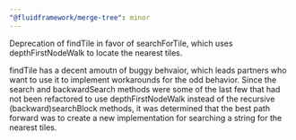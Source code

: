 ```yaml
---
"@fluidframework/merge-tree": minor
---
```


Deprecation of findTile in favor of searchForTile, which uses depthFirstNodeWalk to locate the nearest tiles.

findTile has a decent amoutn of buggy behvaior, which leads partners who want to use it to implement workarounds for the odd behavior. Since the search and backwardSearch methods were some of the last few that had not been refactored to use depthFirstNodeWalk instead of the recursive (backward)searchBlock methods, it was determined that the best path forward was to create a new implementation for searching a string for the nearest tiles.
